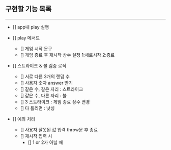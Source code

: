 ## 구현할 기능 목록

---

- [] app내 play 실행
- [] play 메서드

  - [] 게임 시작 문구
  - [] 게임 종료 후 재시작 상수 설정 1:새로시작 2:종료

- [] 스트라이크 & 볼 검증 로직
  - [] 서로 다른 3개의 랜덤 수
  - [] 사용자 숫자 answer 받기
  - [] 같은 수, 같은 자리 : 스트라이크
  - [] 같은 수, 다른 자리 : 볼
  - [] 3 스트라이크 : 게임 종료 상수 변경
  - [] 다 틀리면 : 낫싱
- [] 예외 처리
  - [] 사용자 잘못된 값 입력 throw문 후 종료
  - [] 재시작 입력 시
    - [] 1 or 2가 아닐 때
